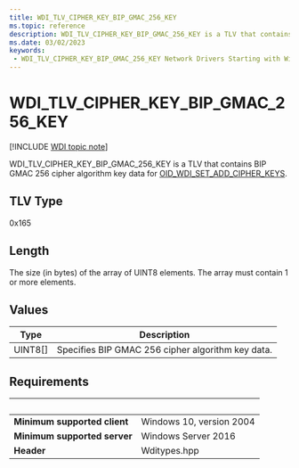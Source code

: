 ```yaml
---
title: WDI_TLV_CIPHER_KEY_BIP_GMAC_256_KEY
ms.topic: reference
description: WDI_TLV_CIPHER_KEY_BIP_GMAC_256_KEY is a TLV that contains GMAC 256 cipher algorithm key data for OID_WDI_SET_ADD_CIPHER_KEYS.
ms.date: 03/02/2023
keywords:
 - WDI_TLV_CIPHER_KEY_BIP_GMAC_256_KEY Network Drivers Starting with Windows 10, Version 2004
---
```


# WDI\_TLV\_CIPHER\_KEY\_BIP\_GMAC\_256\_KEY

[!INCLUDE [WDI topic note](../includes/wdi-version-warning.md)]

WDI\_TLV\_CIPHER\_KEY\_BIP\_GMAC\_256\_KEY is a TLV that contains BIP GMAC 256 cipher algorithm key data for [OID\_WDI\_SET\_ADD\_CIPHER\_KEYS](./oid-wdi-set-add-cipher-keys.md).

## TLV Type

0x165

## Length

The size (in bytes) of the array of UINT8 elements. The array must contain 1 or more elements.

## Values

| Type | Description |
| --- | ---|
| UINT8\[\] | Specifies BIP GMAC 256 cipher algorithm key data. |

## Requirements

| &nbsp; | &nbsp; |
| ------ | ------ |
| **Minimum supported client** | Windows 10, version 2004 |
| **Minimum supported server** | Windows Server 2016 |
| **Header** | Wditypes.hpp |
